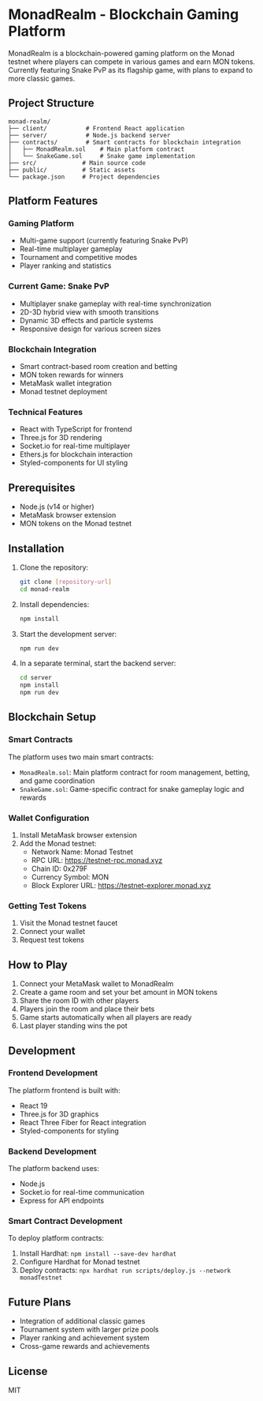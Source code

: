 # MonadRealm - Blockchain Gaming Platform

MonadRealm is a blockchain-powered gaming platform on the Monad testnet where players can compete in various games and earn MON tokens. Currently featuring Snake PvP as its flagship game, with plans to expand to more classic games.

## Project Structure

```
monad-realm/
├── client/           # Frontend React application
├── server/           # Node.js backend server
├── contracts/        # Smart contracts for blockchain integration
│   ├── MonadRealm.sol    # Main platform contract
│   └── SnakeGame.sol     # Snake game implementation
├── src/             # Main source code
├── public/          # Static assets
└── package.json     # Project dependencies
```

## Platform Features

### Gaming Platform
- Multi-game support (currently featuring Snake PvP)
- Real-time multiplayer gameplay
- Tournament and competitive modes
- Player ranking and statistics

### Current Game: Snake PvP
- Multiplayer snake gameplay with real-time synchronization
- 2D-3D hybrid view with smooth transitions
- Dynamic 3D effects and particle systems
- Responsive design for various screen sizes

### Blockchain Integration
- Smart contract-based room creation and betting
- MON token rewards for winners
- MetaMask wallet integration
- Monad testnet deployment

### Technical Features
- React with TypeScript for frontend
- Three.js for 3D rendering
- Socket.io for real-time multiplayer
- Ethers.js for blockchain interaction
- Styled-components for UI styling

## Prerequisites

- Node.js (v14 or higher)
- MetaMask browser extension
- MON tokens on the Monad testnet

## Installation

1. Clone the repository:
   ```bash
   git clone [repository-url]
   cd monad-realm
   ```

2. Install dependencies:
   ```bash
   npm install
   ```

3. Start the development server:
   ```bash
   npm run dev
   ```

4. In a separate terminal, start the backend server:
   ```bash
   cd server
   npm install
   npm run dev
   ```

## Blockchain Setup

### Smart Contracts
The platform uses two main smart contracts:
- `MonadRealm.sol`: Main platform contract for room management, betting, and game coordination
- `SnakeGame.sol`: Game-specific contract for snake gameplay logic and rewards

### Wallet Configuration
1. Install MetaMask browser extension
2. Add the Monad testnet:
   - Network Name: Monad Testnet
   - RPC URL: https://testnet-rpc.monad.xyz
   - Chain ID: 0x279F
   - Currency Symbol: MON
   - Block Explorer URL: https://testnet-explorer.monad.xyz

### Getting Test Tokens
1. Visit the Monad testnet faucet
2. Connect your wallet
3. Request test tokens

## How to Play

1. Connect your MetaMask wallet to MonadRealm
2. Create a game room and set your bet amount in MON tokens
3. Share the room ID with other players
4. Players join the room and place their bets
5. Game starts automatically when all players are ready
6. Last player standing wins the pot

## Development

### Frontend Development
The platform frontend is built with:
- React 19
- Three.js for 3D graphics
- React Three Fiber for React integration
- Styled-components for styling

### Backend Development
The platform backend uses:
- Node.js
- Socket.io for real-time communication
- Express for API endpoints

### Smart Contract Development
To deploy platform contracts:
1. Install Hardhat: `npm install --save-dev hardhat`
2. Configure Hardhat for Monad testnet
3. Deploy contracts: `npx hardhat run scripts/deploy.js --network monadTestnet`

## Future Plans
- Integration of additional classic games
- Tournament system with larger prize pools
- Player ranking and achievement system
- Cross-game rewards and achievements

## License

MIT 
